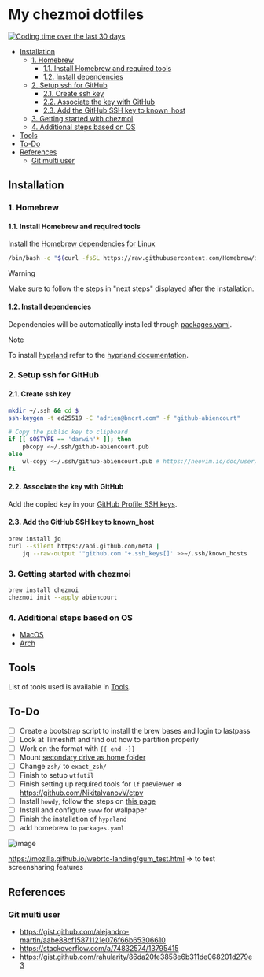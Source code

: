 # My chezmoi dotfiles

[![Coding time over the last 30 days](https://wakapi.dev/api/badge/abiencourt/interval:30_days/label:chezmoi?label=last%2030d)](https://wakapi.dev/)

<!-- toc -->

- [Installation](#installation)
  - [1. Homebrew](#1-homebrew)
    - [1.1. Install Homebrew and required tools](#11-install-homebrew-and-required-tools)
    - [1.2. Install dependencies](#12-install-dependencies)
  - [2. Setup ssh for GitHub](#2-setup-ssh-for-github)
    - [2.1. Create ssh key](#21-create-ssh-key)
    - [2.2. Associate the key with GitHub](#22-associate-the-key-with-github)
    - [2.3. Add the GitHub SSH key to known_host](#23-add-the-github-ssh-key-to-known_host)
  - [3. Getting started with chezmoi](#3-getting-started-with-chezmoi)
  - [4. Additional steps based on OS](#4-additional-steps-based-on-os)
- [Tools](#tools)
- [To-Do](#to-do)
- [References](#references)
  - [Git multi user](#git-multi-user)

<!-- tocstop -->

## Installation

### 1. Homebrew

#### 1.1. Install Homebrew and required tools

Install the [Homebrew dependencies for Linux](https://docs.brew.sh/Homebrew-on-Linux#requirements)

```bash
/bin/bash -c "$(curl -fsSL https://raw.githubusercontent.com/Homebrew/install/HEAD/install.sh)"
```

> [!WARNING]
> Make sure to follow the steps in "next steps" displayed after the installation.

#### 1.2. Install dependencies

Dependencies will be automatically installed through [packages.yaml](home/.chezmoidata/packages.yaml).

> [!NOTE]
> To install [hyprland](https://hyprland.org/) refer to the [hyprland documentation](docs/HYPRLAND.md).

### 2. Setup ssh for GitHub

#### 2.1. Create ssh key

```bash
mkdir ~/.ssh && cd $_
ssh-keygen -t ed25519 -C "adrien@bncrt.com" -f "github-abiencourt"

# Copy the public key to clipboard
if [[ $OSTYPE == 'darwin'* ]]; then
    pbcopy <~/.ssh/github-abiencourt.pub
else
    wl-copy <~/.ssh/github-abiencourt.pub # https://neovim.io/doc/user/provider.html#provider-clipboard
fi
```

#### 2.2. Associate the key with GitHub

Add the copied key in your [GitHub Profile SSH keys](https://github.com/settings/keys).

#### 2.3. Add the GitHub SSH key to known_host

```bash
brew install jq
curl --silent https://api.github.com/meta |
    jq --raw-output '"github.com "+.ssh_keys[]' >>~/.ssh/known_hosts
```

### 3. Getting started with chezmoi

```bash
brew install chezmoi
chezmoi init --apply abiencourt
```

### 4. Additional steps based on OS

- [MacOS](docs/MACOS.md)
- [Arch](docs/ARCH.md)

## Tools

List of tools used is available in [Tools](/docs/TOOLS.md).

## To-Do

- [ ] Create a bootstrap script to install the brew bases and login to lastpass
- [ ] Look at Timeshift and find out how to partition properly
- [ ] Work on the format with `{{ end -}}`
- [ ] Mount [secondary drive as home folder](https://www.howtogeek.com/442101/how-to-move-your-linux-home-directory-to-another-hard-drive/)
- [ ] Change `zsh/` to `exact_zsh/`
- [ ] Finish to setup `wtfutil`
- [ ] Finish setting up required tools for `lf` previewer => <https://github.com/NikitaIvanovV/ctpv>
- [ ] Install `howdy`, follow the steps on [this page](https://forum.endeavouros.com/t/tutorial-installing-howdy-now-its-personal/38095)
- [ ] Install and configure `swww` for wallpaper
- [ ] Finish the installation of `hyprland`
- [ ] add homebrew to `packages.yaml`

![image](https://github.com/agoodshort/dotfiles/assets/33832653/f9eaa504-ca26-4b2b-bd64-a3a4da49b793)

<https://mozilla.github.io/webrtc-landing/gum_test.html> => to test screensharing features

## References

### Git multi user

- <https://gist.github.com/alejandro-martin/aabe88cf15871121e076f66b65306610>
- <https://stackoverflow.com/a/74832574/13795415>
- <https://gist.github.com/rahularity/86da20fe3858e6b311de068201d279e3>
